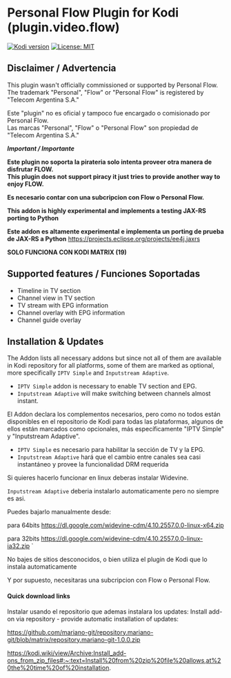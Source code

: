 
# Personal Flow Plugin for Kodi (plugin.video.flow)

[![Kodi version](https://img.shields.io/badge/kodi%20versions-19-blue)](https://kodi.tv/)
[![License: MIT](https://img.shields.io/badge/License-MIT-yellow.svg)](https://opensource.org/licenses/MIT)


## Disclaimer / Advertencia

This plugin wasn't officially commissioned or supported by Personal Flow.\
The trademark "Personal", "Flow" or "Personal Flow" is registered by "Telecom Argentina S.A."

Este "plugin" no es oficial y tampoco fue encargado o comisionado por Personal Flow.\
Las marcas "Personal", "Flow" o "Personal Flow" son propiedad de "Telecom Argentina S.A."

**_Important / Importante_**

**Este plugin no soporta la pirateria solo intenta proveer otra manera de disfrutar FLOW.**\
**This plugin does not support piracy it just tries to provide another way to enjoy FLOW.** 

**Es necesario contar con una subcripcion con Flow o Personal Flow.**

**This addon is highly experimental and implements a testing JAX-RS porting to Python**

**Este addon es altamente experimental e implementa un porting de prueba de JAX-RS a Python**
https://projects.eclipse.org/projects/ee4j.jaxrs

**SOLO FUNCIONA CON KODI MATRIX (19)**

## Supported features / Funciones Soportadas

- Timeline in TV section
- Channel view in TV section
- TV stream with EPG information
- Channel overlay with EPG information
- Channel guide overlay

## Installation & Updates

The Addon lists all necessary addons but since not all of them are available in Kodi repository for all platforms, 
some of them are  marked as optional, more specifically `IPTV Simple` and `Inputstream Adaptive`.

- `IPTV Simple` addon is necessary to enable TV section and EPG.
- `Inputstream Adaptive` will make switching between channels almost instant. 

El Addon declara los complementos necesarios, pero como no todos están disponibles en el repositorio de Kodi para todas las plataformas,
algunos de ellos están marcados como opcionales, más específicamente "IPTV Simple" y "Inputstream Adaptive".

- `IPTV Simple` es necesario para habilitar la sección de TV y la EPG.
- `Inputstream Adaptive` hará que el cambio entre canales sea casi instantáneo y provee la funcionalidad DRM requerida

Si quieres hacerlo funcionar en linux deberas instalar Widevine.

`Inputstream Adaptive` deberia instalarlo automaticamente
pero no siempre es asi. 

Puedes bajarlo manualmente desde:

para 64bits https://dl.google.com/widevine-cdm/4.10.2557.0.0-linux-x64.zip

para 32bits https://dl.google.com/widevine-cdm/4.10.2557.0.0-linux-ia32.zip
`

No bajes de sitios desconocidos, o bien utiliza el plugin de Kodi que lo instala automaticamente 

Y por supuesto, necesitaras una subcripcion con Flow o Personal Flow.

#### Quick download links

Instalar usando el repositorio que ademas instalara los updates:
Install add-on via repository - provide automatic installation of updates:

https://github.com/mariano-git/repository.mariano-git/blob/matrix/repository.mariano-git-1.0.0.zip

https://kodi.wiki/view/Archive:Install_add-ons_from_zip_files#:~:text=Install%20from%20zip%20file%20allows,at%20the%20time%20of%20installation.

